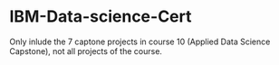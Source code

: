 # IBM-Data-science-Cert
Only inlude the 7 captone projects in course 10 (Applied Data Science Capstone), not all projects of the course.
